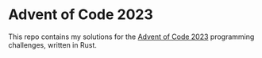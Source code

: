 # Advent of Code 2023

This repo contains my solutions for the [Advent of Code 2023](https://adventofcode.com/2023) programming challenges, written in Rust.